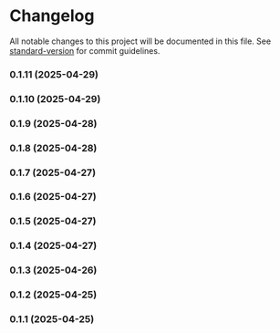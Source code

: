 # Changelog

All notable changes to this project will be documented in this file. See [standard-version](https://github.com/conventional-changelog/standard-version) for commit guidelines.

### 0.1.11 (2025-04-29)

### 0.1.10 (2025-04-29)

### 0.1.9 (2025-04-28)

### 0.1.8 (2025-04-28)

### 0.1.7 (2025-04-27)

### 0.1.6 (2025-04-27)

### 0.1.5 (2025-04-27)

### 0.1.4 (2025-04-27)

### 0.1.3 (2025-04-26)

### 0.1.2 (2025-04-25)

### 0.1.1 (2025-04-25)
